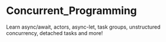 # Concurrent_Programming
Learn async/await, actors, async-let, task groups, unstructured concurrency, detached tasks and more!
